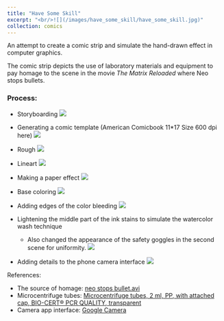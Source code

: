 ```yaml
---
title: "Have Some Skill"
excerpt: "<br/>![](/images/have_some_skill/have_some_skill.jpg)"
collection: comics
---
```


An attempt to create a comic strip and simulate the hand-drawn effect in computer graphics.

The comic strip depicts the use of laboratory materials and equipment to pay homage to the scene in the movie *The Matrix Reloaded* where Neo stops bullets.

### Process: 

* Storyboarding
![](/images/have_some_skill/have_some_skill_storyboard.PNG)

* Generating a comic template (American Comicbook 11*17 Size 600 dpi here)
![](/images/have_some_skill/have_some_skill.jpg)

* Rough
![](/images/have_some_skill/have_some_skill_rough.jpg)

* Lineart
![](/images/have_some_skill/have_some_skill_lineart.jpg)

* Making a paper effect
![](/images/have_some_skill/have_some_skill_paper.jpg)

* Base coloring
![](/images/have_some_skill/have_some_skill_basecolor.jpg)

* Adding edges of the color bleeding
![](/images/have_some_skill/have_some_skill_edge.jpg)

* Lightening the middle part of the ink stains to simulate the watercolor wash technique
    - Also changed the appearance of the safety goggles in the second scene for uniformity.
![](/images/have_some_skill/have_some_skill_lighten.jpg)

* Adding details to the phone camera interface
![](/images/have_some_skill/have_some_skill.jpg)

References:
- The source of homage: [neo stops bullet.avi](https://www.youtube.com/watch?v=qVCSDDF-DAc)
- Microcentrifuge tubes: [Microcentrifuge tubes, 2 ml, PP, with attached cap, BIO-CERT® PCR QUALITY, transparent](https://shop.brandtech.com/media/catalog/product/m/i/microtube_lid_closure_2ml.jpg?store=brandtech_en&image-type=image)
- Camera app interface: [Google Camera](https://play-lh.googleusercontent.com/p9RWstW7g4r9ZihSt3lN3A-uJlaW6PSWmUfhSNiK4Oh2vP4otR1etYeTBxv77hfIjqQ=w5120-h2880)